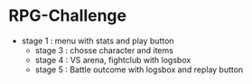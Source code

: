 # RPG-Challenge


* stage 1 : menu with stats and play button
  * stage 3 : chosse character and items
  * stage 4 : VS arena, fightclub with logsbox
  * stage 5 : Battle outcome with logsbox and replay button
